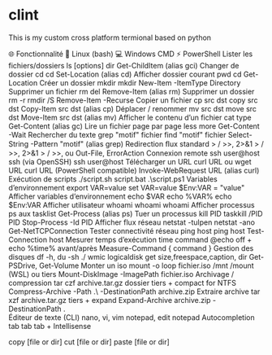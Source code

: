 # clint
This is my custom cross platform termional based on python

🌐 Fonctionnalité	🐧 Linux (bash)	💻 Windows CMD	⚡ PowerShell
Lister les fichiers/dossiers	ls [options]	dir	Get-ChildItem (alias gci)
Changer de dossier	cd <dossier>	cd <dossier>	Set-Location <dossier> (alias cd)
Afficher dossier courant	pwd	cd	Get-Location
Créer un dossier	mkdir <dossier>	mkdir <dossier>	New-Item -ItemType Directory <dossier>
Supprimer un fichier	rm <fichier>	del <fichier>	Remove-Item <fichier> (alias rm)
Supprimer un dossier	rm -r <dossier>	rmdir /S <dossier>	Remove-Item <dossier> -Recurse
Copier un fichier	cp src dst	copy src dst	Copy-Item src dst (alias cp)
Déplacer / renommer	mv src dst	move src dst	Move-Item src dst (alias mv)
Afficher le contenu d’un fichier	cat <fichier>	type <fichier>	Get-Content <fichier> (alias gc)
Lire un fichier page par page	less <fichier>	more <fichier>	Get-Content <fichier> -Wait
Rechercher du texte	grep "motif" fichier	find "motif" fichier	Select-String -Pattern "motif" (alias grep)
Redirection ﬂux standard	> / >>, 2>&1	> / >>, 2>&1	> / >>, ou Out-File, ErrorAction
Connexion remote	ssh user@host	ssh (via OpenSSH)	ssh user@host
Télécharger un URL	curl URL ou wget URL	curl URL (PowerShell compatible)	Invoke-WebRequest URL (alias curl)
Exécution de scripts	./script.sh	script.bat	.\script.ps1
Variables d’environnement	export VAR=value	set VAR=value	$Env:VAR = "value"
Afficher variables d’environnement	echo $VAR	echo %VAR%	echo $Env:VAR
Afficher utilisateur	whoami	whoami	whoami
Afficher processus	ps aux	tasklist	Get-Process (alias ps)
Tuer un processus	kill PID	taskkill /PID PID	Stop-Process -Id PID
Afficher flux réseau	netstat -tulpen	netstat -ano	Get-NetTCPConnection
Tester connectivité réseau	ping host	ping host	Test-Connection host
Mesurer temps d’exécution	time command	@echo off + echo %time% avant/après	Measure-Command { command }
Gestion des disques	df -h, du -sh ./	wmic logicaldisk get size,freespace,caption, dir	Get-PSDrive, Get-Volume
Monter un iso	mount -o loop fichier.iso /mnt	/mount (WSL) ou tiers	Mount-DiskImage -ImagePath fichier.iso
Archivage / compression	tar czf archive.tar.gz dossier	tiers + compact for NTFS	Compress-Archive -Path .\ -DestinationPath archive.zip
Extraire archive	tar xzf archive.tar.gz	tiers + expand	Expand-Archive archive.zip -DestinationPath .\
Éditeur de texte (CLI)	nano, vi, vim	notepad, edit	notepad <fichier>
Autocompletion	tab	tab	tab + Intellisense

copy [file or dir]
cut [file or dir]
paste [file or dir]